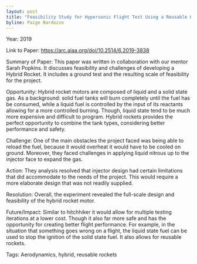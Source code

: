 ```yaml
---
layout: post
title: "Feasibility Study for Hypersonic Flight Test Using a Reusable Hybrid Rocket Motor"
byline: Paige Nardozzo
---
```

Year: 2019

Link to Paper: https://arc.aiaa.org/doi/10.2514/6.2019-3838

Summary of Paper: This paper was written in collaboration with our mentor Sarah Popkins. It discusses feasibility and challenges of developing a Hybrid Rocket. It includes a ground test and the resulting scale of feasibility for the project. 

Opportunity: Hybrid rocket motors are composed of liquid and a solid state gas. As a background: solid fuel tanks will burn completely until the fuel has be consumed, while a liquid fuel is controlled by the input of its reactants allowing for a more controlled burning. Though, liquid state tend to be much more expensive and difficult to program. Hybrid rockets provides the perfect opportunity to combine the tank types, considering better performance and safety.

Challenge: One of the main obstacles the project faced was being able to reload the fuel, because it would overheat it would have to be cooled on ground. Moreover, they faced challenges in applying liquid nitrous up to the injector face to expand the gas. 

Action: They analysis resolved that injector design had certain limitations that did accommodate to the needs of the project. This would require a more elaborate design that was not readily supplied. 

Resolution: Overall, the experiment revealed the full-scale design and feasibility of the hybrid rocket motor. 

Future/Impact: Similar to hitchhiker it would allow for multiple testing iterations at a lower cost. Though it also far more safe and has the opportunity for creating better flight performance. For example, in the situation that something goes wrong on a flight, the liquid state fuel can be used to stop the ignition of the solid state fuel. It also allows for reusable rockets. 

Tags: Aerodynamics, hybrid, reusable rockets
